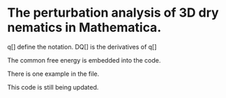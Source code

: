 # The perturbation analysis of 3D dry nematics in Mathematica.

q[] define the notation.
DQ[] is the derivatives of q[]

The common free energy is embedded into the code.

There is one example in the file.

This code is still being updated.
